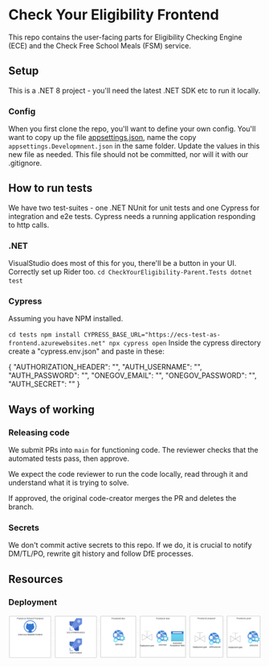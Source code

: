 # Check Your Eligibility Frontend
This repo contains the user-facing parts for Eligibility Checking Engine (ECE) and the Check Free School Meals (FSM) service.

## Setup
This is a .NET 8 project - you'll need the latest .NET SDK etc to run it locally.

### Config
When you first clone the repo, you'll want to define your own config. You'll want to copy up the
file [appsettings.json](CheckYourEligibility-Parent/appsettings.json), name the copy `appsettings.Developmnent.json`
in the same folder. Update the values in this new file as needed. This file should not be committed, nor will it with our .gitignore.

## How to run tests
We have two test-suites - one .NET NUnit for unit tests and one Cypress for integration and e2e tests. Cypress needs a running application responding to http calls.

### .NET
VisualStudio does most of this for you, there'll be a button in your UI. Correctly set up Rider too.
`
cd CheckYourEligibility-Parent.Tests
dotnet test
`

### Cypress
Assuming you have NPM installed.

`
cd tests
npm install
CYPRESS_BASE_URL="https://ecs-test-as-frontend.azurewebsites.net" npx cypress open
`
Inside the cypress directory create a "cypress.env.json" and paste in these:

{
    "AUTHORIZATION_HEADER": "",
    "AUTH_USERNAME": "",
    "AUTH_PASSWORD": "",
    "ONEGOV_EMAIL": "",
    "ONEGOV_PASSWORD": "",
    "AUTH_SECRET": ""
}

## Ways of working
### Releasing code
We submit PRs into `main` for functioning code. The reviewer checks that the automated tests pass, then approve.

We expect the code reviewer to run the code locally, read through it and understand what it is trying to solve.

If approved, the original code-creator merges the PR and deletes the branch.

### Secrets
We don't commit active secrets to this repo. If we do, it is crucial to notify DM/TL/PO, rewrite git history and follow DfE processes.

## Resources
### Deployment
![Deployment](docs/images/frontend-pipeline.png)

